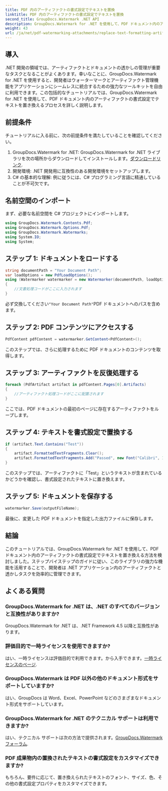 ```yaml
---
title: PDF 内のアーティファクトの書式設定でテキストを置換
linktitle: PDF 内のアーティファクトの書式設定でテキストを置換
second_title: GroupDocs.Watermark .NET API
description: GroupDocs.Watermark for .NET を使用して、PDF ドキュメント内のアーティファクトの書式設定でテキストを置き換える方法を学びます。ドキュメント管理を簡単に改善します。
weight: 43
url: /ja/net/pdf-watermarking-attachments/replace-text-formatting-artifact-pdf/
---
```

## 導入
.NET 開発の領域では、アーティファクトとドキュメントの透かしの管理が重要なタスクとなることがよくあります。幸いなことに、GroupDocs.Watermark for .NET を使用すると、開発者はウォーターマークとアーティファクト管理機能をアプリケーションにシームレスに統合するための強力なツールキットを自由に利用できます。この包括的なチュートリアルでは、GroupDocs.Watermark for .NET を使用して、PDF ドキュメント内のアーティファクトの書式設定でテキストを置き換えるプロセスを詳しく説明します。
## 前提条件
チュートリアルに入る前に、次の前提条件を満たしていることを確認してください。
1.  GroupDocs.Watermark for .NET: GroupDocs.Watermark for .NET ライブラリを次の場所からダウンロードしてインストールします。[ダウンロードリンク](https://releases.groupdocs.com/Watermark/net/).
2. 開発環境: .NET 開発用に互換性のある開発環境をセットアップします。
3. C# の基本的な理解: 例に従うには、C# プログラミング言語に精通していることが不可欠です。

## 名前空間のインポート
まず、必要な名前空間を C# プロジェクトにインポートします。
```csharp
using GroupDocs.Watermark.Contents.Pdf;
using GroupDocs.Watermark.Options.Pdf;
using GroupDocs.Watermark.Watermarks;
using System.IO;
using System;
```
## ステップ 1: ドキュメントをロードする
```csharp
string documentPath = "Your Document Path";
var loadOptions = new PdfLoadOptions();
using (Watermarker watermarker = new Watermarker(documentPath, loadOptions))
{
    //文書処理コードがここに入力されます
}
```
必ず交換してください`"Your Document Path"`PDF ドキュメントへのパスを含めます。
## ステップ 2: PDF コンテンツにアクセスする
```csharp
PdfContent pdfContent = watermarker.GetContent<PdfContent>();
```
このステップでは、さらに処理するために PDF ドキュメントのコンテンツを取得します。
## ステップ 3: アーティファクトを反復処理する
```csharp
foreach (PdfArtifact artifact in pdfContent.Pages[0].Artifacts)
{
    //アーティファクト処理コードがここに配置されます
}
```
ここでは、PDF ドキュメントの最初のページに存在するアーティファクトをループします。
## ステップ 4: テキストを書式設定で置換する
```csharp
if (artifact.Text.Contains("Test"))
{
    artifact.FormattedTextFragments.Clear();
    artifact.FormattedTextFragments.Add("Passed", new Font("Calibri", 19, FontStyle.Bold), Color.Red, Color.Aqua);
}
```
このステップでは、アーティファクトに「Test」というテキストが含まれているかどうかを確認し、書式設定されたテキストに置き換えます。
## ステップ 5: ドキュメントを保存する
```csharp
watermarker.Save(outputFileName);
```
最後に、変更した PDF ドキュメントを指定した出力ファイルに保存します。

## 結論
このチュートリアルでは、GroupDocs.Watermark for .NET を使用して、PDF ドキュメント内のアーティファクトの書式設定でテキストを置き換える方法を検討しました。ステップバイステップのガイドに従い、このライブラリの強力な機能を活用することで、開発者は .NET アプリケーション内のアーティファクトと透かしタスクを効率的に管理できます。
## よくある質問
### GroupDocs.Watermark for .NET は、.NET のすべてのバージョンと互換性がありますか?
GroupDocs.Watermark for .NET は、.NET Framework 4.5 以降と互換性があります。
### 評価目的で一時ライセンスを使用できますか?
はい、一時ライセンスは評価目的で利用できます。から入手できます。[一時ライセンスのページ](https://purchase.groupdocs.com/temporary-license/).
### GroupDocs.Watermark は PDF 以外の他のドキュメント形式をサポートしていますか?
はい、GroupDocs は Word、Excel、PowerPoint などのさまざまなドキュメント形式をサポートしています。
### GroupDocs.Watermark for .NET のテクニカル サポートは利用できますか?
はい、テクニカル サポートは次の方法で提供されます。[GroupDocs.Watermark フォーラム](https://forum.groupdocs.com/c/watermark/19).
### PDF 成果物内の置換されたテキストの書式設定をカスタマイズできますか?
もちろん、要件に応じて、置き換えられたテキストのフォント、サイズ、色、その他の書式設定プロパティをカスタマイズできます。